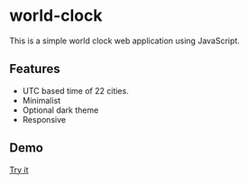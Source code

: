 # world-clock
This is a simple world clock web application using JavaScript.

## Features 
  * UTC based time of 22 cities.
  * Minimalist
  * Optional dark theme 
  * Responsive
  
## Demo
[Try it](https://tranthaituananh.github.io/world-clock/)
